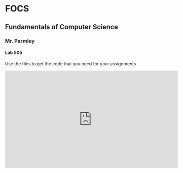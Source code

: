 # FOCS
<h2>Fundamentals of Computer Science</h2>
<h3>Mr. Parmley</h3>
<h4>Lab 505</h4>
<p>Use the files to get the code that you need for your assignments</p>

<iframe width="560" height="315" src="https://www.youtube.com/embed/3hx7h_IHkj8" frameborder="0" allow="accelerometer; autoplay; encrypted-media; gyroscope; picture-in-picture" allowfullscreen></iframe>
